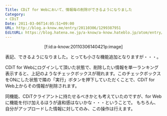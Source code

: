 ```yaml
---
Title: CDiT for Webにおいて、情報毎の削除ができるようになりました
Category:
- CDiT
Date: 2011-03-06T14:05:51+09:00
URL: http://blog.a-know.me/entry/20110306/1299387951
EditURL: https://blog.hatena.ne.jp/a-know/a-know.hateblo.jp/atom/entry/12921228815727979755
---
```




<div align=center>[f:id:a-know:20110306140421p:image]</div>


表記、できるようになりました。とっても小さな機能追加となりますが・・・。


CDiT for Webにログインして頂いた状態で、削除したい情報を単一ランキング表示すると、上記のようなチェックボックスが現れます。このチェックボックスをONにした状態で隣の「実行」ボタンを押下していただくことで、CDiT for Web上からその情報が削除されます。


同機能、CDiTクライアントに持たせるべきかとも考えていたのですが、for Webに機能を付け加えるほうが違和感はないかな・・・ということで。
もちろん、自分がアップロードした情報に対してのみ、この操作は行えます。
